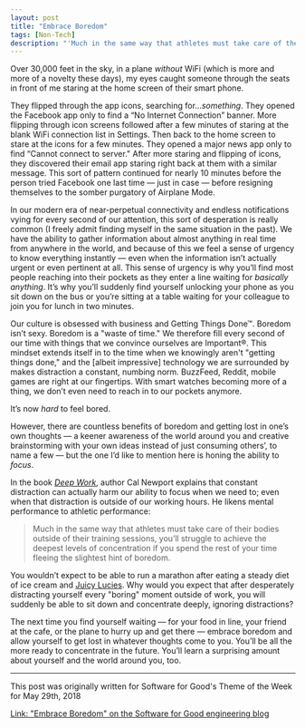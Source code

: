 ```yaml
---
layout: post
title: "Embrace Boredom"
tags: [Non-Tech]
description: "'Much in the same way that athletes must take care of their bodies outside of their training sessions, you’ll struggle to achieve the deepest levels of concentration if you spend the rest of your time fleeing the slightest hint of boredom.'"
---
```


Over 30,000 feet in the sky, in a plane <em>without</em> WiFi (which is more and more of a novelty these days), my eyes caught someone through the seats in front of me staring at the home screen of their smart phone.

They flipped through the app icons, searching for…<em>something</em>. They opened the Facebook app only to find a “No Internet Connection” banner. More flipping through icon screens followed after a few minutes of staring at the blank WiFi connection list in Settings. Then back to the home screen to stare at the icons for a few minutes. They opened a major news app only to find “Cannot connect to server." After more staring and flipping of icons, they discovered their email app staring right back at them with a similar message. This sort of pattern continued for nearly 10 minutes before the person tried Facebook one last time — just in case — before resigning themselves to the somber purgatory of Airplane Mode.

In our modern era of near-perpetual connectivity and endless notifications vying for every second of our attention, this sort of desperation is really common (I freely admit finding myself in the same situation in the past). We have the ability to gather information about almost anything in real time from anywhere in the world, and because of this we feel a sense of urgency to know everything instantly — even when the information isn’t actually urgent or even pertinent at all. This sense of urgency is why you’ll find most people reaching into their pockets as they enter a line waiting for <em>basically anything</em>. It’s why you’ll suddenly find yourself unlocking your phone as you sit down on the bus or you’re sitting at a table waiting for your colleague to join you for lunch in two minutes.

Our culture is obsessed with business and Getting Things Done™. Boredom isn’t sexy. Boredom is a "waste of time." We therefore fill every second of our time with things that we convince ourselves are Important®. This mindset extends itself in to the time when we knowingly aren't "getting things done," and the [albeit impressive] technology we are surrounded by makes distraction a constant, numbing norm. BuzzFeed, Reddit, mobile games are right at our fingertips. With smart watches becoming more of a thing, we don’t even need to reach in to our pockets anymore.

It’s now <em>hard</em> to feel bored.

However, there are countless benefits of boredom and getting lost in one’s own thoughts — a keener awareness of the world around you and creative brainstorming with your own ideas instead of just consuming others’, to name a few — but the one I’d like to mention here is honing the ability to <em>focus</em>.

In the book <a href="http://calnewport.com/books/deep-work/" target="_blank" rel="noopener"><em>Deep Work</em></a>, author Cal Newport explains that constant distraction can actually harm our ability to focus when we need to; even when that distraction is outside of our working hours. He likens mental performance to athletic performance:
<blockquote>Much in the same way that athletes must take care of their bodies outside of their training sessions, you’ll struggle to achieve the deepest levels of concentration if you spend the rest of your time fleeing the slightest hint of boredom.</blockquote>
You wouldn’t expect to be able to run a marathon after eating a steady diet of ice cream and <a href="https://en.wikipedia.org/wiki/Jucy_Lucy" target="_blank" rel="noopener">Juicy Lucies</a>. Why would you expect that after desperately distracting yourself every "boring" moment outside of work, you will suddenly be able to sit down and concentrate deeply, ignoring distractions?

The next time you find yourself waiting — for your food in line, your friend at the cafe, or the plane to hurry up and get there — embrace boredom and allow yourself to get lost in whatever thoughts come to you. You’ll be all the more ready to concentrate in the future. You’ll learn a surprising amount about yourself and the world around you, too.

---

This post was originally written for Software for Good's Theme of the Week for May 29th, 2018

[Link: "Embrace Boredom" on the Software for Good engineering blog][1]

[1]: https://softwareforgood.com/embrace-boredom/
